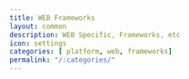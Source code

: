 ```yaml
---
title: WEB Frameworks
layout: common
description: WEB Specific, Frameworks, etc
icon: settings
categories: [ platform, web, frameworks]
permalink: "/:categories/"
---
```

